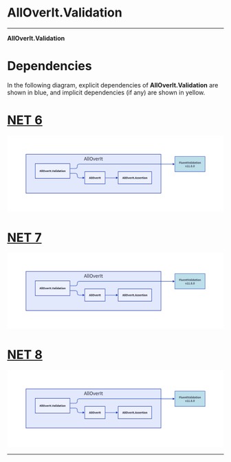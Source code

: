 # AllOverIt.Validation
---
**AllOverIt.Validation**

# Dependencies
In the following diagram, explicit dependencies of **AllOverIt.Validation** are shown in blue, and implicit dependencies (if any) are shown in yellow.

# [NET 6](#tab/net6)

<img src="../../images/dependencies/net6.0/alloverit-validation.png" width="900"/>

# [NET 7](#tab/net7)

<img src="../../images/dependencies/net7.0/alloverit-validation.png" width="900"/>

# [NET 8](#tab/net8)

<img src="../../images/dependencies/net8.0/alloverit-validation.png" width="900"/>

---
